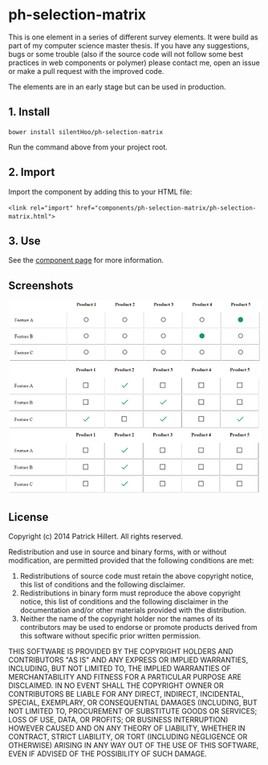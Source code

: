 ph-selection-matrix
================

This is one element in a series of different survey elements. It were build as part of my 
computer science master thesis. If you have any suggestions, bugs or some trouble (also if
the source code will not follow some best practices in web components or polymer) please
contact me, open an issue or make a pull request with the improved code.

The elements are in an early stage but can be used in production.

## 1. Install

`bower install silentHoo/ph-selection-matrix`

Run the command above from your project root.

## 2. Import

Import the component by adding this to your HTML file:

`<link rel="import" href="components/ph-selection-matrix/ph-selection-matrix.html">`

## 3. Use

See the [component page](http://silentHoo.github.io/ph-selection-matrix) for more information.

## Screenshots

![Selection matrix in single-mode](screenshot_single-mode.png?raw=true "Selection matrix in single-mode")
![Selection matrix in multi-mode](screenshot_multi-mode.png?raw=true "Selection matrix in multi-mode")
![Selection matrix in single-mode with preselected column](screenshot_single-mode_preselected.png?raw=true "Selection matrix in single-mode  with preselected column")

## License

Copyright (c) 2014 Patrick Hillert. All rights reserved.

Redistribution and use in source and binary forms, with or without
modification, are permitted provided that the following conditions are
met:

1. Redistributions of source code must retain the above copyright
notice, this list of conditions and the following disclaimer.
2. Redistributions in binary form must reproduce the above
copyright notice, this list of conditions and the following disclaimer
in the documentation and/or other materials provided with the
distribution.
3. Neither the name of the copyright holder nor the names of its
contributors may be used to endorse or promote products derived from
this software without specific prior written permission.

THIS SOFTWARE IS PROVIDED BY THE COPYRIGHT HOLDERS AND CONTRIBUTORS
"AS IS" AND ANY EXPRESS OR IMPLIED WARRANTIES, INCLUDING, BUT NOT
LIMITED TO, THE IMPLIED WARRANTIES OF MERCHANTABILITY AND FITNESS FOR
A PARTICULAR PURPOSE ARE DISCLAIMED. IN NO EVENT SHALL THE COPYRIGHT
OWNER OR CONTRIBUTORS BE LIABLE FOR ANY DIRECT, INDIRECT, INCIDENTAL,
SPECIAL, EXEMPLARY, OR CONSEQUENTIAL DAMAGES (INCLUDING, BUT NOT
LIMITED TO, PROCUREMENT OF SUBSTITUTE GOODS OR SERVICES; LOSS OF USE,
DATA, OR PROFITS; OR BUSINESS INTERRUPTION) HOWEVER CAUSED AND ON ANY
THEORY OF LIABILITY, WHETHER IN CONTRACT, STRICT LIABILITY, OR TORT
(INCLUDING NEGLIGENCE OR OTHERWISE) ARISING IN ANY WAY OUT OF THE USE
OF THIS SOFTWARE, EVEN IF ADVISED OF THE POSSIBILITY OF SUCH DAMAGE.
